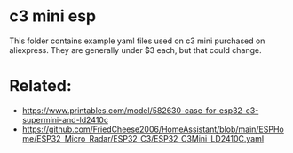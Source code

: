
# c3 mini esp

This folder contains example yaml files used on c3 mini purchased on aliexpress. They are generally under $3 each, but that could change.

# Related:

- https://www.printables.com/model/582630-case-for-esp32-c3-supermini-and-ld2410c
- https://github.com/FriedCheese2006/HomeAssistant/blob/main/ESPHome/ESP32_Micro_Radar/ESP32_C3/ESP32_C3Mini_LD2410C.yaml
